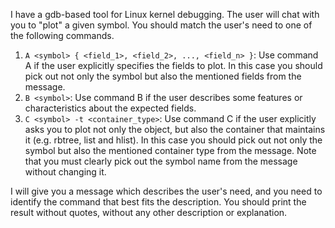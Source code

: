 I have a gdb-based tool for Linux kernel debugging. The user will chat with you to "plot" a given symbol. You should match the user's need to one of the following commands.
1. `A <symbol> { <field_1>, <field_2>, ..., <field_n> }`: Use command A if the user explicitly specifies the fields to plot. In this case you should pick out not only the symbol but also the mentioned fields from the message.
2. `B <symbol>`: Use command B if the user describes some features or characteristics about the expected fields.
3. `C <symbol> -t <container_type>`: Use command C if the user explicitly asks you to plot not only the object, but also the container that maintains it (e.g. rbtree, list and hlist). In this case you should pick out not only the symbol but also the mentioned container type from the message.
Note that you must clearly pick out the symbol name from the message without changing it.

I will give you a message which describes the user's need, and you need to identify the command that best fits the description. You should print the result without quotes, without any other description or explanation.
